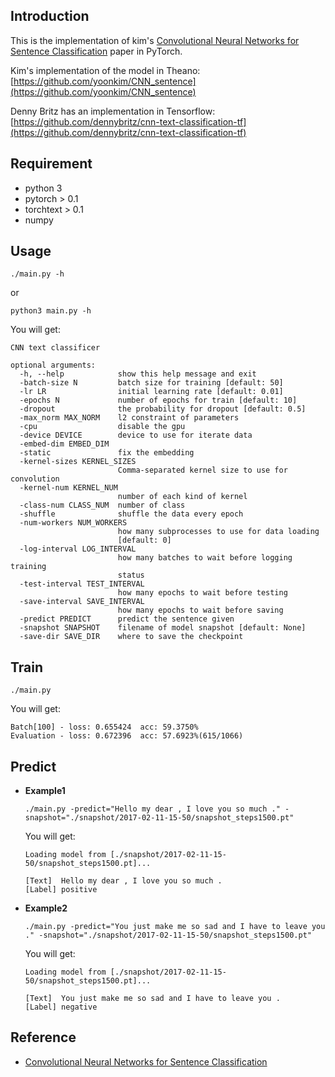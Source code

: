 ## Introduction
This is the implementation of kim's [Convolutional Neural Networks for Sentence Classification](https://arxiv.org/abs/1408.5882) paper in PyTorch.

Kim's implementation of the model in Theano:
[https://github.com/yoonkim/CNN_sentence](https://github.com/yoonkim/CNN_sentence)

Denny Britz has an implementation in Tensorflow:
[https://github.com/dennybritz/cnn-text-classification-tf](https://github.com/dennybritz/cnn-text-classification-tf)

## Requirement
* python 3
* pytorch > 0.1
* torchtext > 0.1
* numpy

## Usage
```
./main.py -h
```
or 

```
python3 main.py -h
```

You will get:

```
CNN text classificer

optional arguments:
  -h, --help            show this help message and exit
  -batch-size N         batch size for training [default: 50]
  -lr LR                initial learning rate [default: 0.01]
  -epochs N             number of epochs for train [default: 10]
  -dropout              the probability for dropout [default: 0.5]
  -max_norm MAX_NORM    l2 constraint of parameters
  -cpu                  disable the gpu
  -device DEVICE        device to use for iterate data
  -embed-dim EMBED_DIM
  -static               fix the embedding
  -kernel-sizes KERNEL_SIZES
                        Comma-separated kernel size to use for convolution
  -kernel-num KERNEL_NUM
                        number of each kind of kernel
  -class-num CLASS_NUM  number of class
  -shuffle              shuffle the data every epoch
  -num-workers NUM_WORKERS
                        how many subprocesses to use for data loading
                        [default: 0]
  -log-interval LOG_INTERVAL
                        how many batches to wait before logging training
                        status
  -test-interval TEST_INTERVAL
                        how many epochs to wait before testing
  -save-interval SAVE_INTERVAL
                        how many epochs to wait before saving
  -predict PREDICT      predict the sentence given
  -snapshot SNAPSHOT    filename of model snapshot [default: None]
  -save-dir SAVE_DIR    where to save the checkpoint
```

## Train
```
./main.py
```
You will get:

```
Batch[100] - loss: 0.655424  acc: 59.3750%
Evaluation - loss: 0.672396  acc: 57.6923%(615/1066) 
```

## Predict
* **Example1**

	```
	./main.py -predict="Hello my dear , I love you so much ." -snapshot="./snapshot/2017-02-11-15-50/snapshot_steps1500.pt" 
	```
	You will get:
	
	```
	Loading model from [./snapshot/2017-02-11-15-50/snapshot_steps1500.pt]...
	
	[Text]  Hello my dear , I love you so much .
	[Label] positive
	```
* **Example2**

	```
	./main.py -predict="You just make me so sad and I have to leave you ." -snapshot="./snapshot/2017-02-11-15-50/snapshot_steps1500.pt" 
	```
	You will get:
	
	```
	Loading model from [./snapshot/2017-02-11-15-50/snapshot_steps1500.pt]...
	
	[Text]  You just make me so sad and I have to leave you .
	[Label] negative
	```



## Reference
* [Convolutional Neural Networks for Sentence Classification](https://arxiv.org/abs/1408.5882)

